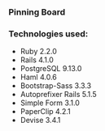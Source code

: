 ### Pinning Board


### Technologies used:

* Ruby 2.2.0
* Rails 4.1.0
* PostgreSQL 9.13.0
* Haml 4.0.6
* Bootstrap-Sass 3.3.3
* Autoprefixer Rails 5.1.5
* Simple Form 3.1.0
* PaperClip 4.2.1
* Devise 3.4.1